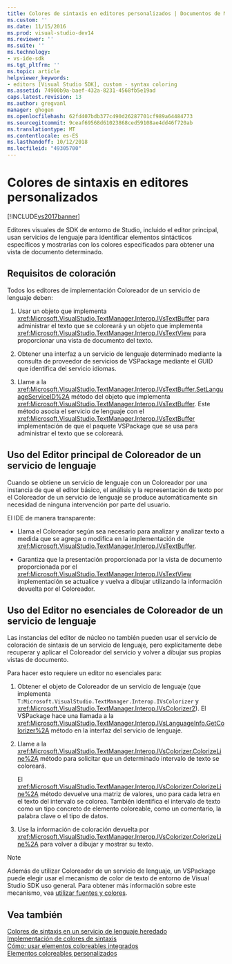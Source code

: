 ```yaml
---
title: Colores de sintaxis en editores personalizados | Documentos de Microsoft
ms.custom: ''
ms.date: 11/15/2016
ms.prod: visual-studio-dev14
ms.reviewer: ''
ms.suite: ''
ms.technology:
- vs-ide-sdk
ms.tgt_pltfrm: ''
ms.topic: article
helpviewer_keywords:
- editors [Visual Studio SDK], custom - syntax coloring
ms.assetid: 74900b9a-baef-432a-8231-4568fb5e19ad
caps.latest.revision: 13
ms.author: gregvanl
manager: ghogen
ms.openlocfilehash: 62fd407bdb377c490d26287701cf989a64484773
ms.sourcegitcommit: 9ceaf69568d61023868ced59108ae4dd46f720ab
ms.translationtype: MT
ms.contentlocale: es-ES
ms.lasthandoff: 10/12/2018
ms.locfileid: "49305700"
---
```

# <a name="syntax-coloring-in-custom-editors"></a>Colores de sintaxis en editores personalizados
[!INCLUDE[vs2017banner](../includes/vs2017banner.md)]

Editores visuales de SDK de entorno de Studio, incluido el editor principal, usan servicios de lenguaje para identificar elementos sintácticos específicos y mostrarlas con los colores especificados para obtener una vista de documento determinado.  
  
## <a name="colorization-requirements"></a>Requisitos de coloración  
 Todos los editores de implementación Coloreador de un servicio de lenguaje deben:  
  
1.  Usar un objeto que implementa <xref:Microsoft.VisualStudio.TextManager.Interop.IVsTextBuffer> para administrar el texto que se coloreará y un objeto que implementa <xref:Microsoft.VisualStudio.TextManager.Interop.IVsTextView> para proporcionar una vista de documento del texto.  
  
2.  Obtener una interfaz a un servicio de lenguaje determinado mediante la consulta de proveedor de servicios de VSPackage mediante el GUID que identifica del servicio idiomas.  
  
3.  Llame a la <xref:Microsoft.VisualStudio.TextManager.Interop.IVsTextBuffer.SetLanguageServiceID%2A> método del objeto que implementa <xref:Microsoft.VisualStudio.TextManager.Interop.IVsTextBuffer>. Este método asocia el servicio de lenguaje con el <xref:Microsoft.VisualStudio.TextManager.Interop.IVsTextBuffer> implementación de que el paquete VSPackage que se usa para administrar el texto que se coloreará.  
  
## <a name="core-editor-usage-of-a-language-services-colorizer"></a>Uso del Editor principal de Coloreador de un servicio de lenguaje  
 Cuando se obtiene un servicio de lenguaje con un Coloreador por una instancia de que el editor básico, el análisis y la representación de texto por el Coloreador de un servicio de lenguaje se produce automáticamente sin necesidad de ninguna intervención por parte del usuario.  
  
 El IDE de manera transparente:  
  
-   Llama el Coloreador según sea necesario para analizar y analizar texto a medida que se agrega o modifica en la implementación de <xref:Microsoft.VisualStudio.TextManager.Interop.IVsTextBuffer>.  
  
-   Garantiza que la presentación proporcionada por la vista de documento proporcionada por el <xref:Microsoft.VisualStudio.TextManager.Interop.IVsTextView> implementación se actualice y vuelva a dibujar utilizando la información devuelta por el Coloreador.  
  
## <a name="non-core-editor-usage-of-a-language-services-colorizer"></a>Uso del Editor no esenciales de Coloreador de un servicio de lenguaje  
 Las instancias del editor de núcleo no también pueden usar el servicio de coloración de sintaxis de un servicio de lenguaje, pero explícitamente debe recuperar y aplicar el Coloreador del servicio y volver a dibujar sus propias vistas de documento.  
  
 Para hacer esto requiere un editor no esenciales para:  
  
1.  Obtener el objeto de Coloreador de un servicio de lenguaje (que implementa `T:Microsoft.VisualStudio.TextManager.Interop.IVsColorizer` y <xref:Microsoft.VisualStudio.TextManager.Interop.IVsColorizer2>). El VSPackage hace una llamada a la <xref:Microsoft.VisualStudio.TextManager.Interop.IVsLanguageInfo.GetColorizer%2A> método en la interfaz del servicio de lenguaje.  
  
2.  Llame a la <xref:Microsoft.VisualStudio.TextManager.Interop.IVsColorizer.ColorizeLine%2A> método para solicitar que un determinado intervalo de texto se coloreará.  
  
     El <xref:Microsoft.VisualStudio.TextManager.Interop.IVsColorizer.ColorizeLine%2A> método devuelve una matriz de valores, uno para cada letra en el texto del intervalo se colorea. También identifica el intervalo de texto como un tipo concreto de elemento coloreable, como un comentario, la palabra clave o el tipo de datos.  
  
3.  Use la información de coloración devuelta por <xref:Microsoft.VisualStudio.TextManager.Interop.IVsColorizer.ColorizeLine%2A> para volver a dibujar y mostrar su texto.  
  
> [!NOTE]
>  Además de utilizar Coloreador de un servicio de lenguaje, un VSPackage puede elegir usar el mecanismo de color de texto de entorno de Visual Studio SDK uso general. Para obtener más información sobre este mecanismo, vea [utilizar fuentes y colores](../extensibility/using-fonts-and-colors.md).  
  
## <a name="see-also"></a>Vea también  
 [Colores de sintaxis en un servicio de lenguaje heredado](../extensibility/internals/syntax-coloring-in-a-legacy-language-service.md)   
 [Implementación de colores de sintaxis](../extensibility/internals/implementing-syntax-coloring.md)   
 [Cómo: usar elementos coloreables integrados](../extensibility/internals/how-to-use-built-in-colorable-items.md)   
 [Elementos coloreables personalizados](../extensibility/internals/custom-colorable-items.md)

